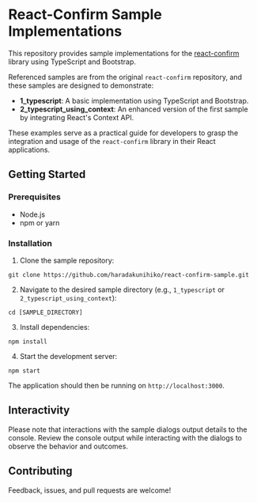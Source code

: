 # React-Confirm Sample Implementations

This repository provides sample implementations for the [react-confirm](https://github.com/haradakunihiko/react-confirm) library using TypeScript and Bootstrap.

Referenced samples are from the original `react-confirm` repository, and these samples are designed to demonstrate:

- **1_typescript**: A basic implementation using TypeScript and Bootstrap.
- **2_typescript_using_context**: An enhanced version of the first sample by integrating React's Context API.

These examples serve as a practical guide for developers to grasp the integration and usage of the `react-confirm` library in their React applications.

## Getting Started

### Prerequisites

- Node.js
- npm or yarn

### Installation

1. Clone the sample repository:
```
git clone https://github.com/haradakunihiko/react-confirm-sample.git
```

2. Navigate to the desired sample directory (e.g., `1_typescript` or `2_typescript_using_context`):
```
cd [SAMPLE_DIRECTORY]
```

3. Install dependencies:
```
npm install
```

4. Start the development server:
```
npm start
```

The application should then be running on `http://localhost:3000`.

## Interactivity

Please note that interactions with the sample dialogs output details to the console. Review the console output while interacting with the dialogs to observe the behavior and outcomes.

## Contributing

Feedback, issues, and pull requests are welcome!
